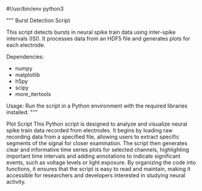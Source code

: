 #!/usr/bin/env python3

"""
Burst Detection Script

This script detects bursts in neural spike train data using inter-spike intervals (ISI).
It processes data from an HDF5 file and generates plots for each electrode.

Dependencies:
- numpy
- matplotlib
- h5py
- scipy
- more_itertools

Usage:
Run the script in a Python environment with the required libraries installed.
"""


Plot Script
This Python script is designed to analyze and visualize neural spike train data recorded from electrodes. It begins by loading raw recording data from a specified file, allowing users to extract specific segments of the signal for closer examination. The script then generates clear and informative time series plots for selected channels, highlighting important time intervals and adding annotations to indicate significant events, such as voltage levels or light exposure. By organizing the code into functions, it ensures that the script is easy to read and maintain, making it accessible for researchers and developers interested in studying neural activity.
